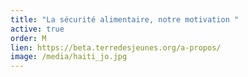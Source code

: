 ```yaml
---
title: "La sécurité alimentaire, notre motivation "
active: true
order: M
lien: https://beta.terredesjeunes.org/a-propos/
image: /media/haiti_jo.jpg
---
```

